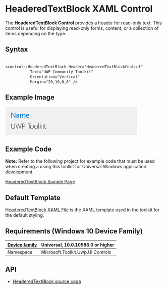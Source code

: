# HeaderedTextBlock XAML Control

The **HeaderedTextBlock Control** provides a header for read-only text. This control is useful for displaying read-only forms, content, or a collection of items depending on the type. 

## Syntax

```xaml

<controls:HeaderedTextBlock Header="HeaderedTextBlockControl" 
           Text="UWP Community Toolkit" 
           Orientation="Vertical"
		   Margin="20,10,0,0" />  

```

## Example Image

![HeaderedTextBlock animation](../resources/images/Controls-HeaderedTextBlock.png "HeaderedTextBlock")

## Example Code

**Note:** Refer to the following project for example code that must be used when creating a using this toolkit for Universal Windows application development.

[HeaderedTextBlock Sample Page](https://github.com/Microsoft/UWPCommunityToolkit/tree/master/Microsoft.Toolkit.Uwp.SampleApp/SamplePages/HeaderedTextBlock)

## Default Template

[HeaderedTextBlock XAML File](https://github.com/Microsoft/UWPCommunityToolkit/blob/master/Microsoft.Toolkit.Uwp.UI.Controls/HeaderedTextBlock/HeaderedTextBlock.xaml) is the XAML template used in the toolkit for the default styling.

## Requirements (Windows 10 Device Family)

| [Device family](http://go.microsoft.com/fwlink/p/?LinkID=526370) | Universal, 10.0.10586.0 or higher |
| --- | --- |
| Namespace | Microsoft.Toolkit.Uwp.UI.Controls |

## API

* [HeaderedTextBlock source code](https://github.com/Microsoft/UWPCommunityToolkit/tree/master/Microsoft.Toolkit.Uwp.UI.Controls/HeaderedTextBlock)

